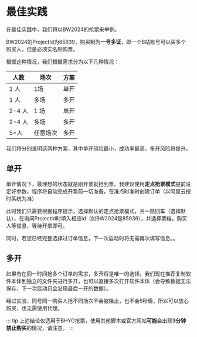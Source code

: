 # 最佳实践

在最佳实践中，我们将以BW2024的抢票来举例。

BW2024的ProjectId为85939，购买制为**一号多证**，即一个B站账号可以买多个购买人，但是必须实名制购票。

根据这种情况，我们根据需求分为以下几种情况：

| 人数 | 场次 | 方案 |
| --- | --- | --- |
| 1 人 | 1场 | 单开 |
| 1 人 | 多场 | 多开 |
| 2-4 人 | 1 场 | 单开 |
| 2-4 人 | 多场 | 多开 |
| 5+人 | 任意场次 | 多开 |

我们将分别说明这两种方案，其中单开风险最小，成功率最高，多开风险将提升。

## 单开

单开情况下，最理想的状态就是刚开票就抢到票。我建议使用**定点抢票模式**提前设定好参数，程序将自动完成开票前一切准备，在准点时准时创建订单（以阿里云授时系统为准）

此时我们只需要根据程序提示，选择默认的定点抢票模式，并一路回车（选择默认），在询问ProjectId时填入相应id（如BW2024是85939），并选择票档，购买人等信息，等待开票即可。

同时，若您已经完整选择过订单信息，下一次启动时将无需再次填写信息。。

## 多开

如果有在同一时间抢多个订单的需求，多开将是唯一的选择。我们现在推荐复制软件本体到独立的文件夹进行多开，也可以直接多次打开软件本体（会导致数据无法保存，下一次启动只会沿用最后一开的数据）。

经过实验，同号同一购买人抢不同场次不会被阻止，也不会5秒盾，所以可以放心购买，也无需使用代理。

::: tip
上述结论仅适用于BHYG抢票，使用其他脚本或官方网站**可能**会出现**3分钟禁止购买**的情况，请注意。
:::
